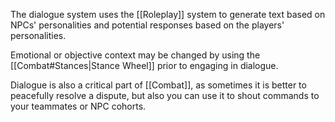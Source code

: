 The dialogue system uses the [[Roleplay]] system to generate text based on NPCs' personalities and potential responses based on the players' personalities.

Emotional or objective context may be changed by using the [[Combat#Stances|Stance Wheel]] prior to engaging in dialogue.

Dialogue is also a critical part of [[Combat]], as sometimes it is better to peacefully resolve a dispute, but also you can use it to shout commands to your teammates or NPC cohorts.